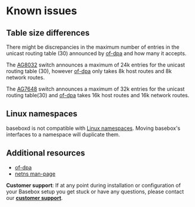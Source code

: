 # Known issues

## Table size differences

There might be discrepancies in the maximum number of entries in the unicast routing table (30) announced by [of-dpa][ofdpa] and how many it accepts. 

The [AG8032][ag8032] switch announces a maximum of 24k entries for the unicast routing table (30), however [of-dpa][ofdpa] only takes 8k host routes and 8k network routes.

The [AG7648][ag7648] switch announces a maximum of 32k entries for the unicast routing table(30) and [of-dpa][ofdpa] takes 16k host routes and 16k network routes.

## Linux namespaces

baseboxd is not compatible with [Linux namespaces][netns]. Moving basebox's interfaces to a namespace will duplicate them.

## Additional resources
* [of-dpa][ofdpa]
* [netns man-page][netns]

**Customer support**: If at any point during installation or configuration of your Basebox setup you get stuck or have any questions, please contact our **[customer support](../customer_support.html#customer_support)**.

[ag8032]: https://agema.deltaww.com/UserFiles/files/AG8032%20Datasheet.pdf
[ag7648]: https://agema.deltaww.com/product-info.php?id=29
[ofdpa]: https://github.com/Broadcom-Switch/of-dpa

[netns]: http://man7.org/linux/man-pages/man8/ip-netns.8.html (netns man-page)
